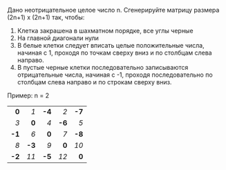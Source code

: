 Дано неотрицательное целое число n. Сгенерируйте матрицу размера (2n+1) x (2n+1) так, чтобы:

1. Клетка закрашена в шахматном порядке, все углы черные
2. На главной диагонали нули
3. В белые клетки следует вписать целые положительные числа, начиная с 1, проходя по точкам сверху вниз и по столбцам слева направо.
4. В пустые черные клетки последовательно записываются отрицательные числа, начиная с -1, проходя последовательно по столбцам слева направо и по строкам сверху вниз.

Пример: n = 2

||||||
| -: | -: | -: | -: | -: |
| **0** | *1* | **-4** | *2* | **-7** |
| *3* | **0** | *4* | **-6** | *5* |
| **-1** | *6* | **0** | *7* | **-8** |
| *8* | **-3** | *9* | **0** | *10* |
| **-2** | *11* | **-5** | *12* | **0** |

